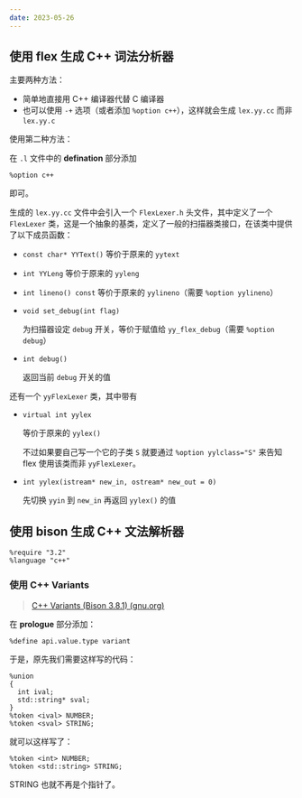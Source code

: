```yaml
---
date: 2023-05-26
---
```


## 使用 flex 生成 C++ 词法分析器

主要两种方法：

- 简单地直接用 C++ 编译器代替 C 编译器
- 也可以使用 `-+` 选项（或者添加 `%option c++`），这样就会生成 `lex.yy.cc` 而非 `lex.yy.c`



使用第二种方法：

在 `.l` 文件中的 **defination** 部分添加

```
%option c++
```

即可。



生成的 `lex.yy.cc` 文件中会引入一个 `FlexLexer.h` 头文件，其中定义了一个 `FlexLexer` 类，这是一个抽象的基类，定义了一般的扫描器类接口，在该类中提供了以下成员函数：

- `const char* YYText()` 等价于原来的 `yytext`

- `int YYLeng` 等价于原来的 `yyleng`

- `int lineno() const` 等价于原来的 `yylineno`（需要 `%option yylineno`）

- `void set_debug(int flag)`

  为扫描器设定 `debug` 开关，等价于赋值给 `yy_flex_debug`（需要 `%option debug`）

- `int debug()`

  返回当前 `debug` 开关的值

还有一个 `yyFlexLexer` 类，其中带有

- `virtual int yylex`

  等价于原来的 `yylex()`

  不过如果要自己写一个它的子类 `S` 就要通过 `%option yylclass="S"` 来告知 flex 使用该类而非 `yyFlexLexer`。

- `int yylex(istream* new_in, ostream* new_out = 0)`

  先切换 `yyin` 到 `new_in` 再返回 `yylex()` 的值

## 使用 bison 生成 C++ 文法解析器

```
%require "3.2"
%language "c++"
```

### 使用 C++ Variants

> [C++ Variants (Bison 3.8.1) (gnu.org)](https://www.gnu.org/software/bison/manual/html_node/C_002b_002b-Variants.html)

在 **prologue** 部分添加：

```
%define api.value.type variant
```



于是，原先我们需要这样写的代码：

```
%union
{
  int ival;
  std::string* sval;
}
%token <ival> NUMBER;
%token <sval> STRING;
```

就可以这样写了：

```
%token <int> NUMBER;
%token <std::string> STRING;
```

STRING 也就不再是个指针了。